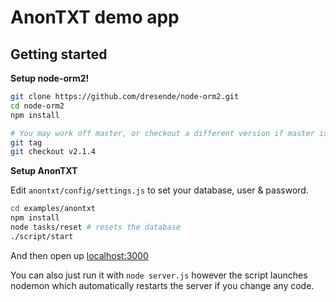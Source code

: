 # AnonTXT demo app

## Getting started

**Setup node-orm2!**

```bash
git clone https://github.com/dresende/node-orm2.git
cd node-orm2
npm install

# You may work off master, or checkout a different version if master is broken:
git tag
git checkout v2.1.4
```

**Setup AnonTXT**

Edit `anontxt/config/settings.js` to set your database, user & password.

```bash
cd examples/anontxt
npm install
node tasks/reset # resets the database
./script/start
```

And then open up [localhost:3000](http://localhost:3000/)

You can also just run it with `node server.js` however the script launches nodemon which
automatically restarts the server if you change any code.
